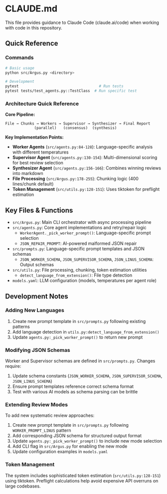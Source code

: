 # CLAUDE.md

This file provides guidance to Claude Code (claude.ai/code) when working with code in this repository.

## Quick Reference

### Commands
```bash
# Basic usage
python src/Argus.py <directory>

# Development
pytest                                    # Run tests
pytest tests/test_agents.py::TestClass  # Run specific test
```

### Architecture Quick Reference

**Core Pipeline:**
```
File → Chunks → Workers → Supervisor → Synthesizer → Final Report
             (parallel)   (consensus)  (synthesis)
```

**Key Implementation Points:**
- **Worker Agents** (`src/agents.py:84-128`): Language-specific analysis with different temperatures
- **Supervisor Agent** (`src/agents.py:130-154`): Multi-dimensional scoring for best review selection
- **Synthesizer Agent** (`src/agents.py:156-166`): Combines winning reviews into markdown
- **File Processing** (`src/Argus.py:178-255`): Chunking logic (400 lines/chunk default)
- **Token Management** (`src/utils.py:128-151`): Uses tiktoken for preflight estimation

## Key Files & Functions

- `src/Argus.py`: Main CLI orchestrator with async processing pipeline
- `src/agents.py`: Core agent implementations and retry/repair logic  
  - `WorkerAgent._pick_worker_prompt()`: Language-specific prompt selection
  - `JSON_REPAIR_PROMPT`: AI-powered malformed JSON repair
- `src/prompts.py`: Language-specific prompt templates and JSON schemas
  - `JSON_WORKER_SCHEMA`, `JSON_SUPERVISOR_SCHEMA`, `JSON_LINUS_SCHEMA`: Output schemas
- `src/utils.py`: File processing, chunking, token estimation utilities
  - `detect_language_from_extension()`: File type detection
- `models.yaml`: LLM configuration (models, temperatures per agent role)

## Development Notes

### Adding New Languages
1. Create new prompt template in `src/prompts.py` following existing patterns
2. Add language detection in `utils.py:detect_language_from_extension()`
3. Update `agents.py:_pick_worker_prompt()` to return new prompt

### Modifying JSON Schemas
Worker and Supervisor schemas are defined in `src/prompts.py`. Changes require:
1. Update schema constants (`JSON_WORKER_SCHEMA`, `JSON_SUPERVISOR_SCHEMA`, `JSON_LINUS_SCHEMA`)
2. Ensure prompt templates reference correct schema format
3. Test with various AI models as schema parsing can be brittle

### Extending Review Modes
To add new systematic review approaches:
1. Create new prompt template in `src/prompts.py` following `WORKER_PROMPT_LINUS` pattern
2. Add corresponding JSON schema for structured output format
3. Update `agents.py:_pick_worker_prompt()` to include new mode selection
4. Add CLI flag in `src/Argus.py` for enabling the new mode
5. Update configuration examples in `models.yaml`

### Token Management
The system includes sophisticated token estimation (`src/utils.py:128-151`) using tiktoken. Preflight calculations help avoid expensive API overruns on large codebases.
